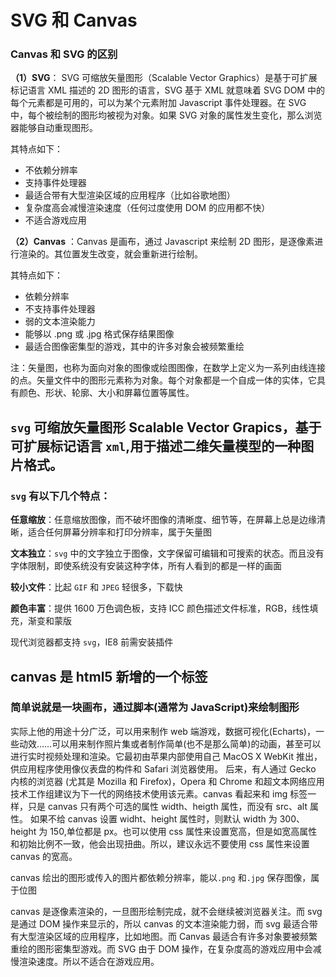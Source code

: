 # SVG 和 Canvas

### Canvas 和 SVG 的区别

**（1）SVG**： SVG 可缩放矢量图形（Scalable Vector Graphics）是基于可扩展标记语言 XML 描述的 2D 图形的语言，SVG 基于 XML 就意味着 SVG DOM 中的每个元素都是可用的，可以为某个元素附加 Javascript 事件处理器。在 SVG 中，每个被绘制的图形均被视为对象。如果 SVG 对象的属性发生变化，那么浏览器能够自动重现图形。

其特点如下：

- 不依赖分辨率
- 支持事件处理器
- 最适合带有大型渲染区域的应用程序（比如谷歌地图）
- 复杂度高会减慢渲染速度（任何过度使用 DOM 的应用都不快）
- 不适合游戏应用

**（2）Canvas** ：Canvas 是画布，通过 Javascript 来绘制 2D 图形，是逐像素进行渲染的。其位置发生改变，就会重新进行绘制。

其特点如下：

- 依赖分辨率
- 不支持事件处理器
- 弱的文本渲染能力
- 能够以 .png 或 .jpg 格式保存结果图像
- 最适合图像密集型的游戏，其中的许多对象会被频繁重绘

注：矢量图，也称为面向对象的图像或绘图图像，在数学上定义为一系列由线连接的点。矢量文件中的图形元素称为对象。每个对象都是一个自成一体的实体，它具有颜色、形状、轮廓、大小和屏幕位置等属性。

## `svg` 可缩放矢量图形 Scalable Vector Grapics，基于可扩展标记语言 `xml`,用于描述二维矢量模型的一种图片格式。

### `svg` 有以下几个特点：

**任意缩放**：任意缩放图像，而不破坏图像的清晰度、细节等，在屏幕上总是边缘清晰，适合任何屏幕分辨率和打印分辨率，属于矢量图

**文本独立**：`svg` 中的文字独立于图像，文字保留可编辑和可搜索的状态。而且没有字体限制，即使系统没有安装这种字体，所有人看到的都是一样的画面

**较小文件**：比起 `GIF` 和 `JPEG` 轻很多，下载快

**颜色丰富**：提供 1600 万色调色板，支持 ICC 颜色描述文件标准，RGB，线性填充，渐变和蒙版

现代浏览器都支持 `svg`，IE8 前需安装插件

## canvas 是 html5 新增的一个标签

### 简单说就是一块画布，通过脚本(通常为 JavaScript)来绘制图形

实际上他的用途十分广泛，可以用来制作 web 端游戏，数据可视化(Echarts)，一些动效……可以用来制作照片集或者制作简单(也不是那么简单)的动画，甚至可以进行实时视频处理和渲染。它最初由苹果内部使用自己 MacOS X WebKit 推出，供应用程序使用像仪表盘的构件和 Safari 浏览器使用。 后来，有人通过 Gecko 内核的浏览器 (尤其是 Mozilla 和 Firefox)，Opera 和 Chrome 和超文本网络应用技术工作组建议为下一代的网络技术使用该元素。canvas 看起来和 img 标签一样，只是 canvas 只有两个可选的属性 width、heigth 属性，而没有 src、alt 属性。 如果不给 canvas 设置 widht、height 属性时，则默认 width 为 300、height 为 150,单位都是 px。也可以使用 css 属性来设置宽高，但是如宽高属性和初始比例不一致，他会出现扭曲。所以，建议永远不要使用 css 属性来设置 canvas 的宽高。

canvas 绘出的图形或传入的图片都依赖分辨率，能以`.png` 和`.jpg` 保存图像，属于位图

canvas 是逐像素渲染的，一旦图形绘制完成，就不会继续被浏览器关注。而 svg 是通过 DOM 操作来显示的，所以 canvas 的文本渲染能力弱，而 svg 最适合带有大型渲染区域的应用程序，比如地图。而 Canvas 最适合有许多对象要被频繁重绘的图形密集型游戏。而 SVG 由于 DOM 操作，在复杂度高的游戏应用中会减慢渲染速度。所以不适合在游戏应用。

